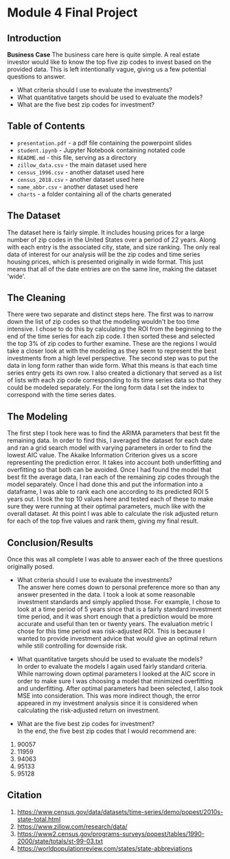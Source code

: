 # Module 4 Final Project


## Introduction

**Business Case**  The business care here is quite simple.  A real estate investor would like to know the top five zip codes to invest based on the provided data.  This is left intentionally vague, giving us a few potential questions to answer.
- What criteria should I use to evaluate the investments?
- What quantitative targets should be used to evaluate the models?
- What are the five best zip codes for investment?


## Table of Contents

- `presentation.pdf` - a pdf file containing the powerpoint slides
- `student.ipynb` - Jupyter Notebook containing notated code
- `README.md` - this file, serving as a directory
- `zillow_data.csv` - the main dataset used here
- `census_1996.csv` - another dataset used here
- `census_2018.csv` - another dataset used here
- `name_abbr.csv` - another dataset used here
- `charts` - a folder containing all of the charts generated 

## The Dataset

The dataset here is fairly simple.  It includes housing prices for a large number of zip codes in the United States over a period of 22 years.  Along with each entry is the associated city, state, and size ranking.  The only real data of interest for our analysis will be the zip codes and time series housing prices, which is presented originally in wide format.  This just means that all of the date entries are on the same line, making the dataset 'wide'.

## The Cleaning

There were two separate and distinct steps here. The first was to narrow down the list of zip codes so that the modeling wouldn't be too time intensive.  I chose to do this by calculating the ROI from the beginning to the end of the time series for each zip code.  I then sorted these and selected the top 3% of zip codes to further examine.  These are the regions I would take a closer look at with the modeling as they seem to represent the best investments from a high level perspective.  The second step was to put the data in long form rather than wide form.  What this means is that each time series entry gets its own row.  I also created a dictionary that served as a list of lists with each zip code corresponding to its time series data so that they could be modeled separately.  For the long form data I set the index to correspond with the time series dates.  

## The Modeling

The first step I took here was to find the ARIMA parameters that best fit the remaining data.  In order to find this, I averaged the dataset for each date and ran a grid search model with varying parameters in order to find the lowest AIC value.  The Akaike Information Criterion gives us a score representing the prediction error. It takes into account both underfitting and overfitting so that both can be avoided.  Once I had found the model that best fit the average data, I ran each of the remaining zip codes through the model separately.  Once I had done this and put the information into a dataframe, I was able to rank each one according to its predicted ROI 5 years out.  I took the top 10 values here and tested each of these to make sure they were running at their optimal parameters, much like with the overall dataset.  At this point I was able to calculate the risk adjusted return for each of the top five values and rank them, giving my final result.  

## Conclusion/Results

Once this was all complete I was able to answer each of the three questions originally posed.  

- What criteria should I use to evaluate the investments?  
The answer here comes down to personal preference more so than any answer presented in the data.  I took a look at some reasonable investment standards and simply applied those.  For example, I chose to look at a time period of 5 years since that is a fairly standard investment time period, and it was short enough that a prediction would be more accurate and useful than ten or twenty years.  The evaluation metric I chose for this time period was risk-adjusted ROI.  This is because I wanted to provide investment advice that would give an optimal return while still controlling for downside risk.  

- What quantitative targets should be used to evaluate the models?   
In order to evaluate the models I again used fairly standard criteria.  While narrowing down optimal parameters I looked at the AIC score in order to make sure I was choosing a model that minimized overfitting and underfitting.  After optimal parameters had been selected, I also took MSE into consideration.  This was more indirect though, the error appeared in my investment analysis since it is considered when calculating the risk-adjusted return on investment.  
- What are the five best zip codes for investment?  
In the end, the five best zip codes that I would recommend are:
1. 90057
2. 11959
3. 94063
4. 95133
5. 95128




## Citation

1. https://www.census.gov/data/datasets/time-series/demo/popest/2010s-state-total.html
2. https://www.zillow.com/research/data/
3. https://www2.census.gov/programs-surveys/popest/tables/1990-2000/state/totals/st-99-03.txt
4. https://worldpopulationreview.com/states/state-abbreviations
